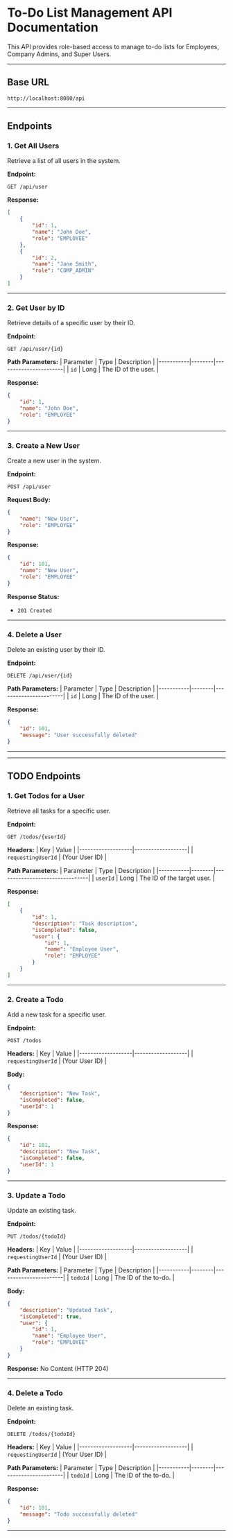 
# To-Do List Management API Documentation

This API provides role-based access to manage to-do lists for Employees, Company Admins, and Super Users.




---

## Base URL

```
http://localhost:8080/api
```
---

## Endpoints

### 1. Get All Users

Retrieve a list of all users in the system.

**Endpoint:**
```
GET /api/user
```

**Response:**
```json
[
    {
        "id": 1,
        "name": "John Doe",
        "role": "EMPLOYEE"
    },
    {
        "id": 2,
        "name": "Jane Smith",
        "role": "COMP_ADMIN"
    }
]
```

---

### 2. Get User by ID

Retrieve details of a specific user by their ID.

**Endpoint:**
```
GET /api/user/{id}
```

**Path Parameters:**
| Parameter | Type   | Description           |
|-----------|--------|-----------------------|
| `id`      | Long   | The ID of the user.   |

**Response:**
```json
{
    "id": 1,
    "name": "John Doe",
    "role": "EMPLOYEE"
}
```

---

### 3. Create a New User

Create a new user in the system.

**Endpoint:**
```
POST /api/user
```

**Request Body:**
```json
{
    "name": "New User",
    "role": "EMPLOYEE"
}
```

**Response:**
```json
{
    "id": 101,
    "name": "New User",
    "role": "EMPLOYEE"
}
```

**Response Status:**
- `201 Created`

---

### 4. Delete a User

Delete an existing user by their ID.

**Endpoint:**
```
DELETE /api/user/{id}
```

**Path Parameters:**
| Parameter | Type   | Description           |
|-----------|--------|-----------------------|
| `id`      | Long   | The ID of the user.   |

**Response:**
```json
{
    "id": 101,
    "message": "User successfully deleted"
}
```

---


---

## TODO Endpoints

### 1. Get Todos for a User

Retrieve all tasks for a specific user.

**Endpoint:**
```
GET /todos/{userId}
```

**Headers:**
| Key              | Value             |
|-------------------|-------------------|
| `requestingUserId` | (Your User ID)    |

**Path Parameters:**
| Parameter | Type   | Description                    |
|-----------|--------|--------------------------------|
| `userId`  | Long   | The ID of the target user.     |

**Response:**
```json
[
    {
        "id": 1,
        "description": "Task description",
        "isCompleted": false,
        "user": {
            "id": 1,
            "name": "Employee User",
            "role": "EMPLOYEE"
        }
    }
]
```

---

### 2. Create a Todo

Add a new task for a specific user.

**Endpoint:**
```
POST /todos
```

**Headers:**
| Key              | Value             |
|-------------------|-------------------|
| `requestingUserId` | (Your User ID)    |

**Body:**
```json
{
    "description": "New Task",
    "isCompleted": false,
    "userId": 1
}
```

**Response:**
```json
{
    "id": 101,
    "description": "New Task",
    "isCompleted": false,
    "userId": 1
}
```

---

### 3. Update a Todo

Update an existing task.

**Endpoint:**
```
PUT /todos/{todoId}
```

**Headers:**
| Key              | Value             |
|-------------------|-------------------|
| `requestingUserId` | (Your User ID)    |

**Path Parameters:**
| Parameter | Type   | Description           |
|-----------|--------|-----------------------|
| `todoId`  | Long   | The ID of the to-do.  |

**Body:**
```json
{
    "description": "Updated Task",
    "isCompleted": true,
    "user": {
        "id": 1,
        "name": "Employee User",
        "role": "EMPLOYEE"
    }
}
```

**Response:**
No Content (HTTP 204)

---

### 4. Delete a Todo

Delete an existing task.

**Endpoint:**
```
DELETE /todos/{todoId}
```

**Headers:**
| Key              | Value             |
|-------------------|-------------------|
| `requestingUserId` | (Your User ID)    |

**Path Parameters:**
| Parameter | Type   | Description           |
|-----------|--------|-----------------------|
| `todoId`  | Long   | The ID of the to-do.  |

**Response:**
```json
{
    "id": 101,
    "message": "Todo successfully deleted"
}
```

---
